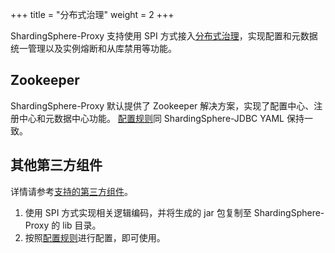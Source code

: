 +++
title = "分布式治理"
weight = 2
+++

ShardingSphere-Proxy 支持使用 SPI 方式接入[分布式治理](/cn/features/governance/management/)，实现配置和元数据统一管理以及实例熔断和从库禁用等功能。

## Zookeeper

ShardingSphere-Proxy 默认提供了 Zookeeper 解决方案，实现了配置中心、注册中心和元数据中心功能。
[配置规则](/cn/user-manual/shardingsphere-jdbc/configuration/yaml/governance/)同 ShardingSphere-JDBC YAML 保持一致。

## 其他第三方组件
详情请参考[支持的第三方组件](/cn/features/governance/management/dependency/)。

1. 使用 SPI 方式实现相关逻辑编码，并将生成的 jar 包复制至 ShardingSphere-Proxy 的 lib 目录。
1. 按照[配置规则](/cn/user-manual/shardingsphere-jdbc/configuration/yaml/governance/)进行配置，即可使用。
